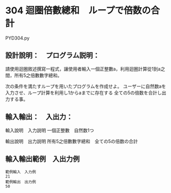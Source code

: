 # 304 迴圈倍數總和　ループで倍数の合計
PYD304.py
## 設計說明：　プログラム説明：
請使用迴圈敘述撰寫一程式，讓使用者輸入一個正整數a，利用迴圈計算從1到a之間，所有5之倍數數字總和。

次の条件を満たすループを用いたプログラムを作成せよ。
ユーザーに自然数aを入力させ、ループ計算を利用し1からaまでに存在する
全ての5の倍数を合計し出力する事。


## 輸入輸出：　入出力：
輸入說明　入力説明
一個正整數　自然数1つ

輸出說明　出力説明
所有5之倍數數字總和　全ての5の倍数の合計

## 輸入輸出範例　入出力例
```
範例輸入　入力例
21
範例輸出　出力例
50
```
